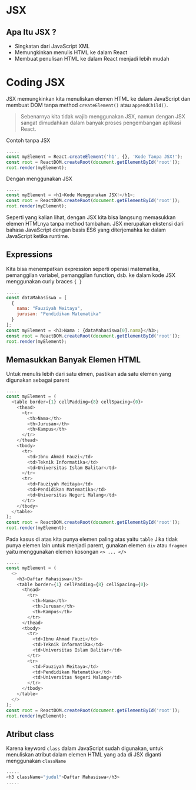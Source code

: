 # JSX

## Apa Itu JSX ?

- Singkatan dari JavaScript XML
- Memungkinkan menulis HTML ke dalam React
- Membuat penulisan HTML ke dalam React menjadi lebih mudah

# Coding JSX

JSX memungkinkan kita menuliskan elemen HTML ke dalam JavaScript dan membuat DOM tanpa method <code>createElement()</code> atau <code>appendChild()</code>. 

> Sebenarnya kita tidak wajib menggunakan JSX, namun dengan JSX sangat dimudahkan dalam banyak proses pengembangan aplikasi React.

Contoh tanpa JSX

``` javascript
.....
const myElement = React.createElement('h1', {}, 'Kode Tanpa JSX!');
const root = ReactDOM.createRoot(document.getElementById('root'));
root.render(myElement);
```

Dengan menggunakan JSX

``` javascript
..... 
const myElement = <h1>Kode Menggunakan JSX!</h1>;
const root = ReactDOM.createRoot(document.getElementById('root'));
root.render(myElement);
```

Seperti yang kalian lihat, dengan JSX kita bisa langsung memasukkan elemen HTMLnya tanpa method tambahan. JSX merupakan ekstensi dari bahasa JavaScript dengan basis ES6 yang diterjemahka ke dalam JavaScript ketika runtime.

## Expressions

Kita bisa menempatkan expression seperti operasi matematika, pemanggilan variabel, pemanggilan function, dsb. ke dalam kode JSX menggunakan curly braces <code>{ }</code>

``` javascript
.....
const dataMahasiswa = [
  {
    nama: "Fauziyah Meitaya",
    jurusan: "Pendidikan Matematika"
  }
];
const myElement = <h3>Nama : {dataMahasiswa[0].nama}</h3>;
const root = ReactDOM.createRoot(document.getElementById('root'));
root.render(myElement);
```

## Memasukkan Banyak Elemen HTML

Untuk menulis lebih dari satu elmen, pastikan ada satu elemen yang digunakan sebagai parent

``` javascript
.....
const myElement = (
  <table border={1} cellPadding={8} cellSpacing={0}>
    <thead>
      <tr>
        <th>Nama</th>
        <th>Jurusan</th>
        <th>Kampus</th>
      </tr>
    </thead>
    <tbody>
      <tr>
        <td>Ibnu Ahmad Fauzi</td>
        <td>Teknik Informatika</td>
        <td>Universitas Islam Balitar</td>
      </tr>
      <tr>
        <td>Fauziyah Meitaya</td>
        <td>Pendidikan Matematika</td>
        <td>Universitas Negeri Malang</td>
      </tr>
    </tbody>
  </table>
);
const root = ReactDOM.createRoot(document.getElementById('root'));
root.render(myElement);
```

Pada kasus di atas kita punya elemen paling atas yaitu <code>table</code> Jika tidak punya elemen lain untuk menjadi parent, gunakan elemen <code>div</code> atau <code>fragmen</code> yaitu menggunakan elemen kosongan <code><> ... </></code>

``` javascript
.....
const myElement = (
  <>
    <h3>Daftar Mahasiswa</h3>
    <table border={1} cellPadding={8} cellSpacing={0}>
      <thead>
        <tr>
          <th>Nama</th>
          <th>Jurusan</th>
          <th>Kampus</th>
        </tr>
      </thead>
      <tbody>
        <tr>
          <td>Ibnu Ahmad Fauzi</td>
          <td>Teknik Informatika</td>
          <td>Universitas Islam Balitar</td>
        </tr>
        <tr>
          <td>Fauziyah Meitaya</td>
          <td>Pendidikan Matematika</td>
          <td>Universitas Negeri Malang</td>
        </tr>
      </tbody>
    </table>
  </>
);
const root = ReactDOM.createRoot(document.getElementById('root'));
root.render(myElement);
```

## Atribut class

Karena keyword <code>class</code> dalam JavaScript sudah digunakan, untuk menuliskan atribut dalam elemen HTML yang ada di JSX diganti menggunakan <code>className</code>

``` javascript
.....
<h3 className="judul">Daftar Mahasiswa</h3>
.....
```
